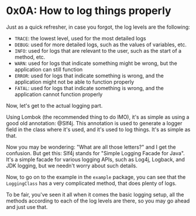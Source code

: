 # 0x0A: How to log things properly

Just as a quick refresher, in case you forgot, the log levels are the following:
- `TRACE`: the lowest level, used for the most detailed logs
- `DEBUG`: used for more detailed logs, such as the values of variables, etc.
- `INFO`: used for logs that are relevant to the user, such as the start of a method, etc.
- `WARN`: used for logs that indicate something might be wrong, but the application can still function
- `ERROR`: used for logs that indicate something is wrong, and the application might not be able to function properly
- `FATAL`: used for logs that indicate something is wrong, and the application cannot function properly

Now, let's get to the actual logging part.

Using Lombok (the recommended thing to do IMO), it's as simple as using a good old
annotation: @Slf4j. This annotation is used to generate a logger field in the class
where it's used, and it's used to log things. It's as simple as that.

Now you may be wondering: "What are all those letters?" and I get the confusion.
But get this: Slf4j stands for "Simple Logging Facade for Java". It's a simple facade
for various logging APIs, such as Log4j, Logback, and JDK logging, but we needn't
worry about such details.

Now, to go on to the example in the `example` package, you can see that the `LoggingClass`
has a very complicated method, that does plenty of logs.

To be fair, you've seen it all when it comes the basic logging setup, all the methods
according to each of the log levels are there, so you may go ahead and just use that.